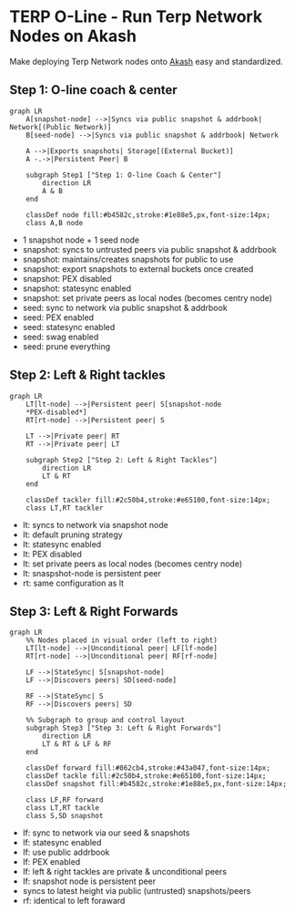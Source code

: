 # TERP O-Line - Run Terp Network Nodes on Akash

Make deploying Terp Network nodes onto [Akash](//github.com/akash-network/node)
easy and standardized.

## Step 1: O-line coach & center

```mermaid
graph LR
    A[snapshot-node] -->|Syncs via public snapshot & addrbook| Network[(Public Network)]
    B[seed-node] -->|Syncs via public snapshot & addrbook| Network

    A -->|Exports snapshots| Storage[(External Bucket)]
    A -.->|Persistent Peer| B

    subgraph Step1 ["Step 1: O-line Coach & Center"]
        direction LR
        A & B
    end

    classDef node fill:#b4582c,stroke:#1e88e5,px,font-size:14px;
    class A,B node
```

- 1 snapshot node + 1 seed node
- snapshot: syncs to untrusted peers via public snapshot & addrbook
- snapshot: maintains/creates snapshots for public to use
- snapshot: export snapshots to external buckets once created
- snapshot: PEX disabled
- snapshot: statesync enabled
- snapshot: set private peers as local nodes (becomes centry node)
- seed: sync to network via public snapshot & addrbook
- seed: PEX enabled
- seed: statesync enabled
- seed: swag enabled
- seed: prune everything

## Step 2: Left & Right tackles

```mermaid
graph LR
    LT[lt-node] -->|Persistent peer| S[snapshot-node
    *PEX-disabled*]
    RT[rt-node] -->|Persistent peer| S

    LT -->|Private peer| RT
    RT -->|Private peer| LT

    subgraph Step2 ["Step 2: Left & Right Tackles"]
        direction LR
        LT & RT
    end

    classDef tackler fill:#2c50b4,stroke:#e65100,font-size:14px;
    class LT,RT tackler
```

- lt: syncs to network via snapshot node
- lt: default pruning strategy
- lt: statesync enabled
- lt: PEX disabled
- lt: set private peers as local nodes (becomes centry node)
- lt: snaspshot-node is persistent peer
- rt: same configuration as lt

## Step 3: Left & Right Forwards

```mermaid
graph LR
    %% Nodes placed in visual order (left to right)
    LT[lt-node] -->|Unconditional peer| LF[lf-node]
    RT[rt-node] -->|Unconditional peer| RF[rf-node]

    LF -->|StateSync| S[snapshot-node]
    LF -->|Discovers peers| SD[seed-node]

    RF -->|StateSync| S
    RF -->|Discovers peers| SD

    %% Subgraph to group and control layout
    subgraph Step3 ["Step 3: Left & Right Forwards"]
        direction LR
        LT & RT & LF & RF
    end

    classDef forward fill:#862cb4,stroke:#43a047,font-size:14px;
    classDef tackle fill:#2c50b4,stroke:#e65100,font-size:14px;
    classDef snapshot fill:#b4582c,stroke:#1e88e5,px,font-size:14px;

    class LF,RF forward
    class LT,RT tackle
    class S,SD snapshot

```

- lf: sync to network via our seed & snapshots
- lf: statesync enabled
- lf: use public addrbook
- lf: PEX enabled
- lf: left & right tackles are private & unconditional peers
- lf: snapshot node is persistent peer
- syncs to latest height via public (untrusted) snapshots/peers
- rf: identical to left foraward
